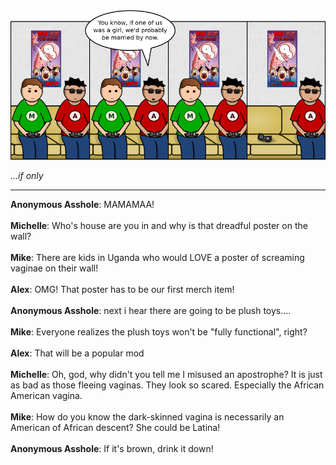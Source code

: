 <!--
.. title: Bromance
.. slug: bromance
.. date: 2010/03/22 00:00:00
.. tags: 
.. link: 
.. description: 
-->

<a href='bromance.html' title='View comments'>
<img class='comic' src='../assets/comics/20100322.png' />
</a>

<em>...if only</em>

<!-- TEASER_END -->
<hr />

<div class='comments'>
<b>Anonymous Asshole</b>: MAMAMAA!<br /><br />
<b>Michelle</b>: Who's house are you in and why is that dreadful poster on the wall?<br /><br />
<b>Mike</b>: There are kids in Uganda who would LOVE a poster of screaming vaginae on their wall!<br /><br />
<b>Alex</b>: OMG! That poster has to be our first merch item!<br /><br />
<b>Anonymous Asshole</b>: next i hear there are going to be plush toys....<br /><br />
<b>Mike</b>: Everyone realizes the plush toys won't be "fully functional", right?<br /><br />
<b>Alex</b>: That will be a popular mod<br /><br />
<b>Michelle</b>: Oh, god, why didn't you tell me I misused an apostrophe? It is just as bad as those fleeing vaginas. They look so scared. Especially the African American vagina.<br /><br />
<b>Mike</b>: How do you know the dark-skinned vagina is necessarily an American of African descent?  She could be Latina!<br /><br />
<b>Anonymous Asshole</b>: If it's brown, drink it down!<br /><br />
</div>


